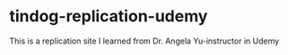 # tindog-replication-udemy
This is a replication site I learned from Dr. Angela Yu-instructor in Udemy
